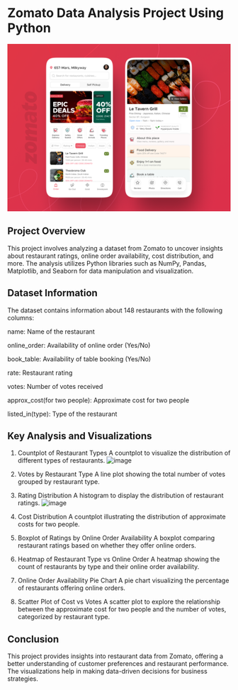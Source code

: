 # Zomato Data Analysis Project Using Python

![](https://github.com/dainik-ui/Zomato_python/blob/main/zomato-app.png)

## Project Overview

This project involves analyzing a dataset from Zomato to uncover insights about restaurant ratings, online order availability, cost distribution, and more. The analysis utilizes Python libraries such as NumPy, Pandas, Matplotlib, and Seaborn for data manipulation and visualization.
## Dataset Information
The dataset contains information about 148 restaurants with the following columns:

name: Name of the restaurant

online_order: Availability of online order (Yes/No)

book_table: Availability of table booking (Yes/No)

rate: Restaurant rating

votes: Number of votes received

approx_cost(for two people): Approximate cost for two people

listed_in(type): Type of the restaurant

## Key Analysis and Visualizations

1. Countplot of Restaurant Types
A countplot to visualize the distribution of different types of restaurants.
![image](https://github.com/user-attachments/assets/77a0ec62-2368-4974-8069-bdb8788644b8)

3. Votes by Restaurant Type
A line plot showing the total number of votes grouped by restaurant type.
4. Rating Distribution
A histogram to display the distribution of restaurant ratings.
![image](https://github.com/user-attachments/assets/fd447eba-9570-4dde-a86b-b886baa77cc7)

6. Cost Distribution
A countplot illustrating the distribution of approximate costs for two people.
7. Boxplot of Ratings by Online Order Availability
A boxplot comparing restaurant ratings based on whether they offer online orders.
8. Heatmap of Restaurant Type vs Online Order
A heatmap showing the count of restaurants by type and their online order availability.
9. Online Order Availability Pie Chart
A pie chart visualizing the percentage of restaurants offering online orders.
10. Scatter Plot of Cost vs Votes
A scatter plot to explore the relationship between the approximate cost for two people and the number of votes, categorized by restaurant type.

## Conclusion
This project provides insights into restaurant data from Zomato, offering a better understanding of customer preferences and restaurant performance. The visualizations help in making data-driven decisions for business strategies.
